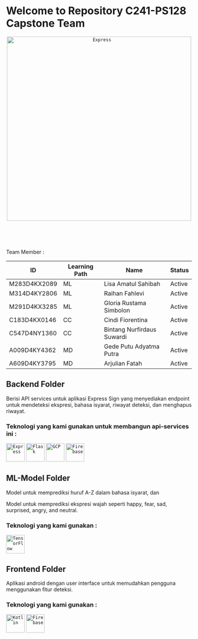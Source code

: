 # Welcome to Repository C241-PS128 Capstone Team
<div align='center'>
	<code><img width="500" src="https://github.com/gedeputuadyatmaputra/ExpressSign/blob/main/Images/bangkittt.png" alt="Express" title="Express"/></code></div>
<p>&#8203;</p>
<p>&#8203;</p>
<p&#8203;></p>
 <p>Team Member : </p>

| ID            | Learning Path | Name                        | Status  |
|---------------|---------------|-----------------------------|---------|
| M283D4KX2089  | ML            | Lisa Amatul Sahibah         | Active  |
| M314D4KY2806  | ML            | Raihan Fahlevi              | Active  |
| M291D4KX3285  | ML            | Gloria Rustama Simbolon     | Active  |
| C183D4KX0146  | CC            | Cindi Fiorentina            | Active  |
| C547D4NY1360  | CC            | Bintang Nurfirdaus Suwardi  | Active  |
| A009D4KY4362  | MD            | Gede Putu Adyatma Putra     | Active  |
| A609D4KY3795  | MD            | Arjulian Fatah              | Active  |

 

## Backend Folder
<p>Berisi API services untuk aplikasi Express Sign yang menyediakan endpoint untuk mendeteksi ekspresi, bahasa isyarat, riwayat deteksi, dan menghapus riwayat.</p>

### Teknologi yang kami gunakan untuk membangun api-services ini : 
<div >
	<code><img width="50" src="https://user-images.githubusercontent.com/25181517/183859966-a3462d8d-1bc7-4880-b353-e2cbed900ed6.png" alt="Express" title="Express"/></code>
	<code><img width="50" src="https://user-images.githubusercontent.com/25181517/183423775-2276e25d-d43d-4e58-890b-edbc88e915f7.png" alt="Flask" title="Flask"/></code>
	<code><img width="50" src="https://user-images.githubusercontent.com/25181517/183911547-990692bc-8411-4878-99a0-43506cdb69cf.png" alt="GCP" title="GCP"/></code>
	<code><img width="50" src="https://user-images.githubusercontent.com/25181517/189716855-2c69ca7a-5149-4647-936d-780610911353.png" alt="Firebase" title="Firebase"/></code>
</div>

## ML-Model Folder
<p>Model untuk memprediksi huruf A-Z dalam bahasa isyarat, dan</p>
<p>Model untuk memprediksi ekspresi wajah seperti happy, fear, sad, surprised, angry, and neutral.</p>

### Teknologi yang kami gunakan : 
<div >
	<code><img width="50" src="https://user-images.githubusercontent.com/25181517/223639822-2a01e63a-a7f9-4a39-8930-61431541bc06.png" alt="TensorFlow" title="TensorFlow"/></code>
</div>

## Frontend Folder
<p>Aplikasi android dengan user interface untuk memudahkan pengguna menggunakan fitur deteksi.</p>

### Teknologi yang kami gunakan :
<div >
	<code><img width="50" src="https://user-images.githubusercontent.com/25181517/185062810-7ee0c3d2-17f2-4a98-9d8a-a9576947692b.png" alt="Kotlin" title="Kotlin"/></code>
	<code><img width="50" src="https://user-images.githubusercontent.com/25181517/189716855-2c69ca7a-5149-4647-936d-780610911353.png" alt="Firebase" title="Firebase"/></code>
</div>
